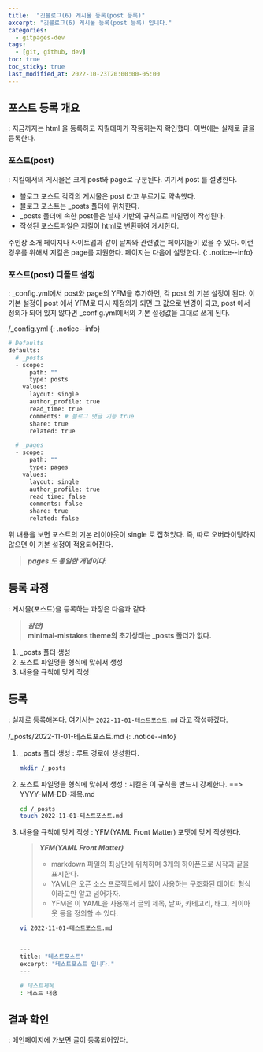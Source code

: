 ```yaml
---
title:  "깃블로그(6) 게시물 등록(post 등록)"
excerpt: "깃블로그(6) 게시물 등록(post 등록) 입니다."
categories:
  - gitpages-dev
tags:
  - [git, github, dev]
toc: true
toc_sticky: true
last_modified_at: 2022-10-23T20:00:00-05:00
---
```


## 포스트 등록 개요
: 지금까지는 html 을 등록하고 지킬테마가 작동하는지 확인했다. 이번에는 실제로 글을 등록한다.

### 포스트(post)
: 지킬에서의 게시물은 크게 post와 page로 구분된다. 여기서 post 를 설명한다.

- 블로그 포스트 각각의 게시물은 post 라고 부르기로 약속했다. 
- 블로그 포스트는 _posts 폴더에 위치한다.
- _posts 폴더에 속한 post들은 날짜 기반의 규칙으로 파일명이 작성된다.
- 작성된 포스트파일은 지킬이 html로 변환하여 게시한다.

주인장 소개 페이지나 사이트맵과 같이 
날짜와 관련없는 페이지들이 있을 수 있다. 
이런 경우를 위해서 지킬은 page를 지원한다.
페이지는 다음에 설명한다.
{: .notice--info}

### 포스트(post) 디폴트 설정
:  _config.yml에서 post와 page의 YFM을 추가하면, 각 post 의 기본 설정이 된다. 이 기본 설정이 post 에서 YFM로 다시 재정의가 되면 그 값으로 변경이 되고, post 에서 정의가 되어 있지 않다면 _config.yml에서의 기본 설정값을 그대로 쓰게 된다.

/_config.yml
{: .notice--info}

```bash
# Defaults
defaults:
  # _posts
  - scope:
      path: ""
      type: posts
    values:
      layout: single
      author_profile: true
      read_time: true
      comments: # 블로그 댓글 기능 true
      share: true
      related: true

  # _pages
  - scope:
      path: ""
      type: pages
    values:
      layout: single
      author_profile: true
      read_time: false
      comments: false
      share: true
      related: false

```

위 내용을 보면 포스트의 기본 레이아웃이 single 로 잡혀있다. 즉, 따로 오버라이딩하지 않으면 이 기본 설정이 적용되어진다.

> ***pages 도 동일한 개념이다.***


## 등록 과정
: 게시물(포스트)을 등록하는 과정은 다음과 같다.

> ***잠깐)***  
> **minimal-mistakes theme의 초기상태는 _posts 폴더가 없다.**

1. _posts 폴더 생성
2. 포스트 파일명을 형식에 맞춰서 생성
3. 내용을 규칙에 맞게 작성


## 등록
: 실제로 등록해본다. 여기서는 `2022-11-01-테스트포스트.md` 라고 작성하겠다.

/_posts/2022-11-01-테스트포스트.md
{: .notice--info}

1. _posts 폴더 생성
: 루트 경로에 생성한다. 

    ```bash
    mkdir /_posts

    ```

2. 포스트 파일명을 형식에 맞춰서 생성
:  지킬은 이 규칙을 반드시 강제한다. ==> YYYY-MM-DD-제목.md

    ```bash
    cd /_posts
    touch 2022-11-01-테스트포스트.md

    ```

3. 내용을 규칙에 맞게 작성
: YFM(YAML Front Matter) 포맷에 맞게 작성한다.

    >***YFM(YAML Front Matter)***  
    > - markdown 파일의 최상단에 위치하며 3개의 하이픈으로 시작과 끝을 표시한다.  
    > - YAML은 오픈 소스 프로젝트에서 많이 사용하는 구조화된 데이터 형식이라고만 알고 넘어가자.  
    > - YFM은 이 YAML을 사용해서 글의 제목, 날짜, 카테고리, 태그, 레이아웃 등을 정의할 수 있다.  

    ```bash
    vi 2022-11-01-테스트포스트.md


    ---
    title: "테스트포스트"
    excerpt: "테스트포스트 입니다."
    ---

    # 테스트제목
    : 테스트 내용

    ```


## 결과 확인
: 메인페이지에 가보면 글이 등록되어있다.



